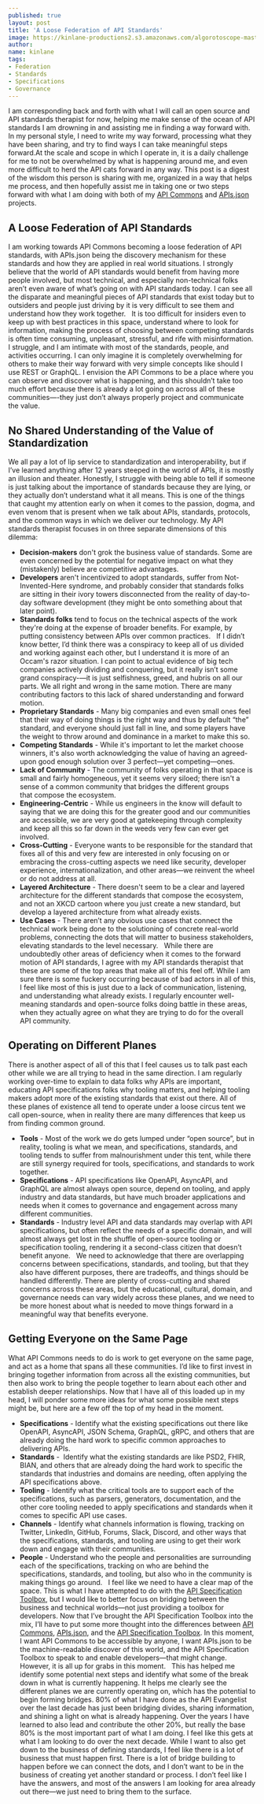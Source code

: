 ```yaml
---
published: true
layout: post
title: 'A Loose Federation of API Standards'
image: https://kinlane-productions2.s3.amazonaws.com/algorotoscope-master/bf-skinner-city-clouds-waterfront.jpg
author:
name: kinlane
tags:
- Federation
- Standards
- Specifications
- Governance
---
```

I am corresponding back and forth with what I will call an open source and API standards therapist for now, helping me make sense of the ocean of API standards I am drowning in and assisting me in finding a way forward with. In my personal style, I need to write my way forward, processing what they have been sharing, and try to find ways I can take meaningful steps forward.At the scale and scope in which I operate in, it is a daily challenge for me to not be overwhelmed by what is happening around me, and even more difficult to herd the API cats forward in any way. This post is a digest of the wisdom this person is sharing with me, organized in a way that helps me process, and then hopefully assist me in taking one or two steps forward with what I am doing with both of my [API Commons](http://apicommons.org/) and [APIs.json](http://apisjson.org/) projects. 
 
## A Loose Federation of API Standards
I am working towards API Commons becoming a loose federation of API standards, with APIs.json being the discovery mechanism for these standards and how they are applied in real world situations. I strongly believe that the world of API standards would benefit from having more people involved, but most technical, and especially non-technical folks aren’t even aware of what’s going on with API standards today. I can see all the disparate and meaningful pieces of API standards that exist today but to outsiders and people just driving by it is very difficult to see them and understand how they work together. 
 
It is too difficult for insiders even to keep up with best practices in this space, understand where to look for information, making the process of choosing between competing standards is often time consuming, unpleasant, stressful, and rife with misinformation. I struggle, and I am intimate with most of the standards, people, and activities occurring. I can only imagine it is completely overwhelming for others to make their way forward with very simple concepts like should I use REST or GraphQL. I envision the API Commons to be a place where you can observe and discover what is happening, and this shouldn’t take too much effort because there is already a lot going on across all of these communities—-they just don’t always properly project and communicate the value.
 
## No Shared Understanding of the Value of Standardization
We all pay a lot of lip service to standardization and interoperability, but if I’ve learned anything after 12 years steeped in the world of APIs, it is mostly an illusion and theater. Honestly, I struggle with being able to tell if someone is just talking about the importance of standards because they are lying, or they actually don’t understand what it all means. This is one of the things that caught my attention early on when it comes to the passion, dogma, and even venom that is present when we talk about APIs, standards, protocols, and the common ways in which we deliver our technology. My API standards therapist focuses in on three separate dimensions of this dilemma:
 
 - **Decision-makers** don't grok the business value of standards. Some are even concerned by the potential for negative impact on what they (mistakenly) believe are competitive advantages.
 - **Developers** aren't incentivized to adopt standards, suffer from Not-Invented-Here syndrome, and probably consider that standards folks are sitting in their ivory towers disconnected from the reality of day-to-day software development (they might be onto something about that later point).
 - **Standards folks** tend to focus on the technical aspects of the work they're doing at the expense of broader benefits. For example, by putting consistency between APIs over common practices.
 
If I didn’t know better, I’d think there was a conspiracy to keep all of us divided and working against each other, but I understand it is more of an Occam's razor situation. I can point to actual evidence of big tech companies actively dividing and conquering, but it really isn’t some grand conspiracy-—it is just selfishness, greed, and hubris on all our parts. We all right and wrong in the same motion. There are many contributing factors to this lack of shared understanding and forward motion.
 
 - **Proprietary Standards** - Many big companies and even small ones feel that their way of doing things is the right way and thus by default “the” standard, and everyone should just fall in line, and some players have the weight to throw around and dominance in a market to make this so.
 - **Competing Standards** - While it's important to let the market choose winners, it's also worth acknowledging the value of having an agreed-upon good enough solution over 3 perfect—yet competing—ones.
 - **Lack of Community** - The community of folks operating in that space is small and fairly homogeneous, yet it seems very siloed; there isn't a sense of a common community that bridges the different groups that compose the ecosystem. 
 - **Engineering-Centric** - While us engineers in the know will default to saying that we are doing this for the greater good and our communities are accessible, we are very good at gatekeeping through complexity and keep all this so far down in the weeds very few can ever get involved.
 - **Cross-Cutting** - Everyone wants to be responsible for the standard that fixes all of this and very few are interested in only focusing on or embracing the cross-cutting aspects we need like security, developer experience, internationalization, and other areas—we reinvent the wheel or do not address at all.
 - **Layered Architecture** - There doesn't seem to be a clear and layered architecture for the different standards that compose the ecosystem, and not an XKCD cartoon where you just create a new standard, but develop a layered architecture from what already exists.
 - **Use Cases** - There aren’t any obvious use cases that connect the technical work being done to the solutioning of concrete real-world problems, connecting the dots that will matter to business stakeholders, elevating standards to the level necessary.
 
While there are undoubtedly other areas of deficiency when it comes to the forward motion of API standards, I agree with my API standards therapist that these are some of the top areas that make all of this feel off. While I am sure there is some fuckery occurring because of bad actors in all of this, I feel like most of this is just due to a lack of communication, listening, and understanding what already exists. I regularly encounter well-meaning standards and open-source folks doing battle in these areas, when they actually agree on what they are trying to do for the overall API community.
 
## Operating on Different Planes
There is another aspect of all of this that I feel causes us to talk past each other while we are all trying to head in the same direction. I am regularly working over-time to explain to data folks why APIs are important, educating API specifications folks why tooling matters, and helping tooling makers adopt more of the existing standards that exist out there. All of these planes of existence all tend to operate under a loose circus tent we call open-source, when in reality there are many differences that keep us from finding common ground.
 
 - **Tools** - Most of the work we do gets lumped under “open source”, but in reality, tooling is what we mean, and specifications, standards, and tooling tends to suffer from malnourishment under this tent, while there are still synergy required for tools, specifications, and standards to work together. 
 - **Specifications** - API specifications like OpenAPI, AsyncAPI, and GraphQL are almost always open source, depend on tooling, and apply industry and data standards, but have much broader applications and needs when it comes to governance and engagement across many different communities.
 - **Standards** - Industry level API and data standards may overlap with API specifications, but often reflect the needs of a specific domain, and will almost always get lost in the shuffle of open-source tooling or specification tooling, rendering it a second-class citizen that doesn’t benefit anyone.
 
We need to acknowledge that there are overlapping concerns between specifications, standards, and tooling, but that they also have different purposes, there are tradeoffs, and things should be handled differently. There are plenty of cross-cutting and shared concerns across these areas, but the educational, cultural, domain, and governance needs can vary widely across these planes, and we need to be more honest about what is needed to move things forward in a meaningful way that benefits everyone.
 
## Getting Everyone on the Same Page
What API Commons needs to do is work to get everyone on the same page, and act as a home that spans all these communities. I’d like to first invest in bringing together information from across all the existing communities, but then also work to bring the people together to learn about each other and establish deeper relationships. Now that I have all of this loaded up in my head, I will ponder some more ideas for what some possible next steps might be, but here are a few off the top of my head in the moment.
 
 - **Specifications** - Identify what the existing specifications out there like OpenAPI, AsyncAPI, JSON Schema, GraphQL, gRPC, and others that are already doing the hard work to specific common approaches to delivering APIs.
 - **Standards** -  Identify what the existing standards are like PSD2, FHIR, BIAN, and others that are already doing the hard work to specific the standards that industries and domains are needing, often applying the API specifications above.
 - **Tooling** - Identify what the critical tools are to support each of the specifications, such as parsers, generators, documentation, and the other core tooling needed to apply specifications and standards when it comes to specific API use cases. 
 - **Channels** - Identify what channels information is flowing, tracking on Twitter, LinkedIn, GitHub, Forums, Slack, Discord, and other ways that the specifications, standards, and tooling are using to get their work down and engage with their communities.
 - **People** - Understand who the people and personalities are surrounding each of the specifications, tracking on who are behind the specifications, standards, and tooling, but also who in the community is making things go around.
 
I feel like we need to have a clear map of the space. This is what I have attempted to do with the [API Specification Toolbox](https://api.specificationtoolbox.com/), but I would like to better focus on bridging between the business and technical worlds—not just providing a toolbox for developers. Now that I’ve brought the API Specification Toolbox into the mix, I’ll have to put some more thought into the differences between [API Commons](http://apicommons.org/), [APIs.json](http://apisjson.org/), and the [API Specification Toolbox](https://api.specificationtoolbox.com/). In this moment, I want API Commons to be accessible by anyone, I want APIs.json to be the machine-readable discover of this world, and the API Specification Toolbox to speak to and enable developers—that might change. However, it is all up for grabs in this moment.
 
This has helped me identify some potential next steps and identify what some of the break down in what is currently happening. It helps me clearly see the different planes we are currently operating on, which has the potential to begin forming bridges. 80% of what I have done as the API Evangelist over the last decade has just been bridging divides, sharing information, and shining a light on what is already happening. Over the years I have learned to also lead and contribute the other 20%, but really the base 80% is the most important part of what I am doing. I feel like this gets at what I am looking to do over the next decade. While I want to also get down to the business of defining standards, I feel like there is a lot of business that must happen first. There is a lot of bridge building to happen before we can connect the dots, and I don’t want to be in the business of creating yet another standard or process. I don’t feel like I have the answers, and most of the answers I am looking for area already out there—we just need to bring them to the surface.